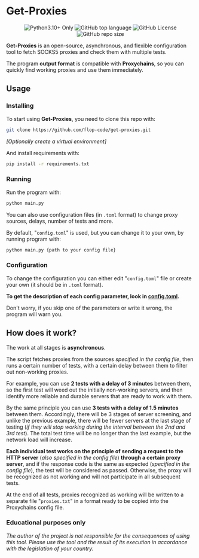 # Get-Proxies

<p align="center">
  <img alt="Python3.10+ Only" src="https://img.shields.io/badge/Python_3.10%2B-Only-purple">
  <img alt="GitHub top language" src="https://img.shields.io/github/languages/top/flop-code/get-proxies">
  <img alt="GitHub License" src="https://img.shields.io/github/license/flop-code/get-proxies">
  <img alt="GitHub repo size" src="https://img.shields.io/github/repo-size/flop-code/get-proxies">
</p>


**Get-Proxies** is an open-source, asynchronous, and flexible configuration tool to fetch SOCKS5 proxies and check them with multiple tests.

The program **output format** is compatible with **Proxychains**, so you can quickly find working proxies and use them immediately.

## Usage
### Installing
To start using **Get-Proxies**, you need to clone this repo with:
```sh
git clone https://github.com/flop-code/get-proxies.git
```
*[Optionally create a virtual environment]*

And install requirements with:
```sh
pip install -r requirements.txt
```

### Running
Run the program with:
```sh
python main.py
```

You can also use configuration files (in `.toml` format) to change proxy sources, delays, number of tests and more.

By default, "`config.toml`" is used, but you can change it to your own, by running program with:
```sh
python main.py {path to your config file}
```

### Configuration
To change the configuration you can either edit "`config.toml`" file or create your own (it should be in `.toml` format).

**To get the description of each config parameter, look in [config.toml](config.toml).**

Don't worry, if you skip one of the parameters or write it wrong, the program will warn you.

## How does it work?
The work at all stages is **asynchronous**.

The script fetches proxies from the sources _specified in the config file_, then runs a certain number of tests, with a certain delay between them to filter out non-working proxies.

For example, you can use **2 tests with a delay of 3 minutes** between them, so the first test will weed out the initially non-working servers, and then identify more reliable and durable servers that are ready to work with them.

By the same principle you can use **3 tests with a delay of 1.5 minutes** between them. Accordingly, there will be 3 stages of server screening, and unlike the previous example, there will be fewer servers at the last stage of testing (_if they will stop working during the interval between the 2nd and 3rd test_).
The total test time will be no longer than the last example, but the network load will increase.

**Each individual test works on the principle of sending a request to the HTTP server** (_also specified in the config file_) **through a certain proxy server**, and if the response code is the same as expected (_specified in the config file_), the test will be considered as passed. Otherwise, the proxy will be recognized as not working and will not participate in all subsequent tests.

At the end of all tests, proxies recognized as working will be written to a separate file "`proxies.txt`" in a format ready to be copied into the Proxychains config file.

### Educational purposes only

*The author of the project is not responsible for the consequences of using this tool. Please use the tool and the result of its execution in accordance with the legislation of your country.*

